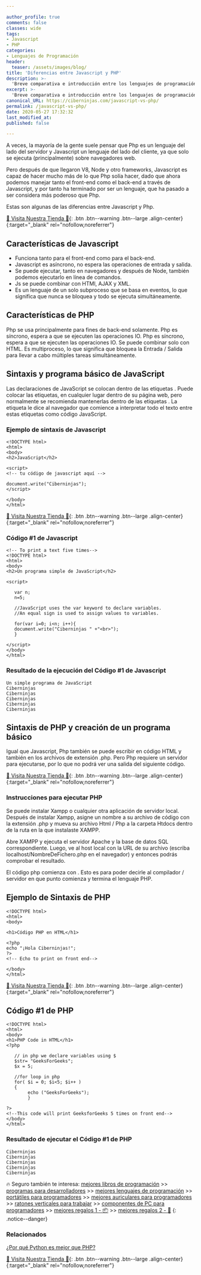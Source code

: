 ```yaml
---

author_profile: true
comments: false
classes: wide
tags:
- Javascript
- PHP
categories:
- Lenguajes de Programación
header:
  teaser: /assets/images/blog/
title: 'Diferencias entre Javascript y PHP'
description: >-
  'Breve comparativa e introducción entre los lenguajes de programación: Javascript y PHP.'
excerpt: >-
  'Breve comparativa e introducción entre los lenguajes de programación: Javascript y PHP.'
canonical_URL: https://ciberninjas.com/javascript-vs-php/
permalink: /javascript-vs-php/
date: 2020-05-27 17:32:32
last_modified_at: 
published: false

---
```


<!-- https://www.geeksforgeeks.org/difference-between-javascript-and-php/ -->
A veces, la mayoría de la gente suele pensar que Php es un lenguaje del lado del servidor y Javascript un lenguaje del lado del cliente, ya que solo se ejecuta (principalmente) sobre navegadores web.

Pero después de que llegaron V8, Node y otro frameworks, Javascript es capaz de hacer mucho más de lo que Php solía hacer, dado que ahora podemos manejar tanto el front-end como el back-end a través de Javascript, y por tanto ha terminado por ser un lenguaje, que ha pasado a ser considera más poderoso que Php.

Estas son algunas de las diferencias entre Javascript y Php.

<script async src="https://pagead2.googlesyndication.com/pagead/js/adsbygoogle.js"></script>
<ins class="adsbygoogle"
     style="display:block; text-align:center;"
     data-ad-layout="in-article"
     data-ad-format="fluid"
     data-ad-client="ca-pub-9630764103400456"
     data-ad-slot="3229974124"></ins>
<script>
     (adsbygoogle = window.adsbygoogle || []).push({});
</script>

[🎁 Visita Nuestra Tienda 🎁](https://www.amazon.es/shop/cibercursos){: .btn .btn--warning .btn--large .align-center}{:target="_blank" rel="nofollow,noreferrer"}

## **Características de Javascript**

- Funciona tanto para el front-end como para el back-end.
- Javascript es asíncrono, no espera las operaciones de entrada y salida.
- Se puede ejecutar, tanto en navegadores y después de Node, también podemos ejecutarlo en línea de comandos.
- Js se puede combinar con HTMl, AJAX y XML.
- Es un lenguaje de un solo subproceso que se basa en eventos, lo que significa que nunca se bloquea y todo se ejecuta simultáneamente.

## **Características de PHP**

Php se usa principalmente para fines de back-end solamente.
Php es síncrono, espera a que se ejecuten las operaciones IO.
Php es síncrono, espera a que se ejecuten las operaciones IO.
Se puede combinar solo con HTML.
Es multiproceso, lo que significa que bloquea la Entrada / Salida para llevar a cabo múltiples tareas simultáneamente.

## **Sintaxis y programa básico de JavaScript**

Las declaraciones de JavaScript se colocan dentro de las etiquetas <script> ... </script>.
Puede colocar las etiquetas, en cualquier lugar dentro de su página web, pero normalmente se recomienda mantenerlas dentro de las etiquetas <head>. La etiqueta le dice al navegador que comience a interpretar todo el texto entre estas etiquetas como código JavaScript.

### **Ejemplo de sintaxis de Javascript**

```
<!DOCTYPE html> 
<html> 
<body> 
<h2>JavaScript</h2> 
  
<script> 
<!-- tu código de javascript aquí -->
  
document.write("Ciberninjas"); 
</script> 
  
</body> 
</html>
```

<script async src="https://pagead2.googlesyndication.com/pagead/js/adsbygoogle.js"></script>
<ins class="adsbygoogle"
     style="display:block; text-align:center;"
     data-ad-layout="in-article"
     data-ad-format="fluid"
     data-ad-client="ca-pub-9630764103400456"
     data-ad-slot="3229974124"></ins>
<script>
     (adsbygoogle = window.adsbygoogle || []).push({});
</script>

[🎁 Visita Nuestra Tienda 🎁](https://www.amazon.es/shop/cibercursos){: .btn .btn--warning .btn--large .align-center}{:target="_blank" rel="nofollow,noreferrer"}

### **Código #1 de Javascript**

```
<!-- To print a text five times-->
<!DOCTYPE html> 
<html> 
<body> 
<h2>Un programa simple de JavaScript</h2> 
  
<script> 
  
   var n; 
   n=5; 
     
   //JavaScript uses the var keyword to declare variables. 
   //An equal sign is used to assign values to variables. 
  
   for(var i=0; i<n; i++){ 
   document.write("Ciberninjas " +"<br>"); 
   } 
     
</script> 
</body> 
</html>  
```

### **Resultado de la ejecución del Código #1 de Javascript**

```
Un simple programa de JavaScript
Ciberninjas 
Ciberninjas 
Ciberninjas 
Ciberninjas 
Ciberninjas 
```

## **Sintaxis de PHP y creación de un programa básico**

Igual que Javascript, Php también se puede escribir en código HTML y también en los archivos de extensión .php. Pero Php requiere un servidor para ejecutarse, por lo que no podrá ver una salida del siguiente código.

<script async src="https://pagead2.googlesyndication.com/pagead/js/adsbygoogle.js"></script>
<ins class="adsbygoogle"
     style="display:block; text-align:center;"
     data-ad-layout="in-article"
     data-ad-format="fluid"
     data-ad-client="ca-pub-9630764103400456"
     data-ad-slot="3229974124"></ins>
<script>
     (adsbygoogle = window.adsbygoogle || []).push({});
</script>

[🎁 Visita Nuestra Tienda 🎁](https://www.amazon.es/shop/cibercursos){: .btn .btn--warning .btn--large .align-center}{:target="_blank" rel="nofollow,noreferrer"}

### **Instrucciones para ejecutar PHP**

Se puede instalar Xampp o cualquier otra aplicación de servidor local. Después de instalar Xampp, asigne un nombre a su archivo de código con la extensión .php y mueva su archivo Html / Php a la carpeta Htdocs dentro de la ruta en la que instalaste XAMPP.

Abre XAMPP y ejecuta el servidor Apache y la base de datos SQL correspondiente. Luego, ve al host local con la URL de su archivo (escriba localhost/NombreDeFichero.php en el navegador) y entonces podrás comprobar el resultado.

El código php comienza con <?php y termina con ?>. Esto es para poder decirle al compilador / servidor en que punto comienza y termina el lenguaje PHP.

## **Ejemplo de Sintaxis de PHP**

```
<!DOCTYPE html> 
<html> 
<body> 
  
<h1>Código PHP en HTML</h1> 
  
<?php
echo "¡Hola Ciberninjas!"; 
?>  
<!-- Echo to print on front end-->
  
</body> 
</html> 
```

<script async src="https://pagead2.googlesyndication.com/pagead/js/adsbygoogle.js"></script>
<ins class="adsbygoogle"
     style="display:block; text-align:center;"
     data-ad-layout="in-article"
     data-ad-format="fluid"
     data-ad-client="ca-pub-9630764103400456"
     data-ad-slot="3229974124"></ins>
<script>
     (adsbygoogle = window.adsbygoogle || []).push({});
</script>

[🎁 Visita Nuestra Tienda 🎁](https://www.amazon.es/shop/cibercursos){: .btn .btn--warning .btn--large .align-center}{:target="_blank" rel="nofollow,noreferrer"}

## **Código #1 de PHP**

```
<!DOCTYPE html> 
<html> 
<body> 
<h1>PHP Code in HTML</h1> 
<?php
   
   // in php we declare variables using $ 
   $str= "GeeksForGeeks"; 
   $x = 5; 
     
   //for loop in php 
   for( $i = 0; $i<5; $i++ ) 
   { 
        echo ("GeeksForGeeks"); 
        } 
          
?>  
<!--This code will print GeeksforGeeks 5 times on front end-->
</body> 
</html> 
```

### **Resultado de ejecutar el Código #1 de PHP**

```
Ciberninjas
Ciberninjas
Ciberninjas
Ciberninjas
Ciberninjas
```

🔥 Seguro también te interesa: [mejores libros de programación](/programar/) >> [programas para desarrolladores](/mejores-sistemas-operativos-para-hackear/) >> [mejores lenguajes de programación](/15-mejores-lenguajes-programacion/) >> [portátiles para programadores]() >> [mejores auriculares para programadores](/auriculares-dise%C3%B1o/) >> [ratones verticales para trabajar](/teclados-ratones-dise%C3%B1o/) >> [componentes de PC para programadores](/ordenadores-componentes/) >> [mejores regalos 1 - 📦](/black-friday-amazon/) >> [mejores regalos 2 - 🎁](/prime-day-amazon/)
{: .notice--danger}

### Relacionados

[¿Por qué Python es mejor que PHP?](https://ciberninjas.com/porque-python-es-mejor-que-php/)

<script async src="https://pagead2.googlesyndication.com/pagead/js/adsbygoogle.js"></script>
<ins class="adsbygoogle"
     style="display:block; text-align:center;"
     data-ad-layout="in-article"
     data-ad-format="fluid"
     data-ad-client="ca-pub-9630764103400456"
     data-ad-slot="3229974124"></ins>
<script>
     (adsbygoogle = window.adsbygoogle || []).push({});
</script>

[🎁 Visita Nuestra Tienda 🎁](https://www.amazon.es/shop/cibercursos){: .btn .btn--warning .btn--large .align-center}{:target="_blank" rel="nofollow,noreferrer"}
